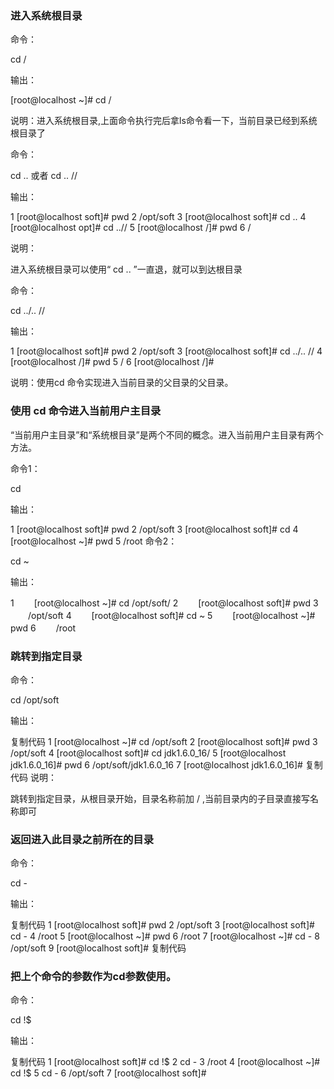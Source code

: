 ### 进入系统根目录

命令：

cd / 

输出：

[root@localhost ~]# cd /   

说明：进入系统根目录,上面命令执行完后拿ls命令看一下，当前目录已经到系统根目录了 

命令：

cd .. 或者 cd .. //

输出：

1 [root@localhost soft]# pwd
2 /opt/soft
3 [root@localhost soft]# cd ..
4 [root@localhost opt]# cd ..//
5 [root@localhost /]# pwd
6 / 

说明：

进入系统根目录可以使用“ cd .. ”一直退，就可以到达根目录 


命令：

cd ../.. //

输出：

1 [root@localhost soft]# pwd
2 /opt/soft
3 [root@localhost soft]# cd ../.. //
4 [root@localhost /]# pwd
5 /
6 [root@localhost /]# 

说明：使用cd 命令实现进入当前目录的父目录的父目录。 

### 使用 cd 命令进入当前用户主目录

“当前用户主目录”和“系统根目录”是两个不同的概念。进入当前用户主目录有两个方法。

命令1：

cd

输出：

1 [root@localhost soft]# pwd
2 /opt/soft
3 [root@localhost soft]# cd
4 [root@localhost ~]# pwd
5 /root
命令2：

cd ~

输出：

1 　　[root@localhost ~]# cd /opt/soft/
2 　　[root@localhost soft]# pwd
3 　　/opt/soft
4 　　[root@localhost soft]# cd ~
5 　　[root@localhost ~]# pwd
6 　　/root   	

### 跳转到指定目录

命令： 

cd /opt/soft

输出：

复制代码
1 [root@localhost ~]# cd /opt/soft
2 [root@localhost soft]# pwd
3 /opt/soft
4 [root@localhost soft]# cd jdk1.6.0_16/
5 [root@localhost jdk1.6.0_16]# pwd
6 /opt/soft/jdk1.6.0_16
7 [root@localhost jdk1.6.0_16]# 
复制代码
说明：

跳转到指定目录，从根目录开始，目录名称前加 / ,当前目录内的子目录直接写名称即可

### 返回进入此目录之前所在的目录

命令：

cd -

输出：

复制代码
1 [root@localhost soft]# pwd
2 /opt/soft
3 [root@localhost soft]# cd -
4 /root
5 [root@localhost ~]# pwd
6 /root
7 [root@localhost ~]# cd -
8 /opt/soft
9 [root@localhost soft]# 
复制代码

### 把上个命令的参数作为cd参数使用。 

命令：

cd !$

输出：

复制代码
1 [root@localhost soft]# cd !$
2 cd -
3 /root
4 [root@localhost ~]# cd !$
5 cd -
6 /opt/soft
7 [root@localhost soft]# 